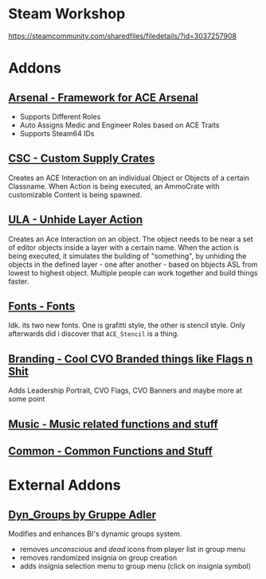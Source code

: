 # Steam Workshop
https://steamcommunity.com/sharedfiles/filedetails/?id=3037257908


# Addons

## [Arsenal - Framework for ACE Arsenal](/addons/arsenal/readme.md)
- Supports Different Roles
- Auto Assigns Medic and Engineer Roles based on ACE Traits
- Supports Steam64 IDs

## [CSC - Custom Supply Crates](/addons/csc/readme.md)
Creates an ACE Interaction on an individual Object or Objects of a certain Classname.
When Action is being executed, an AmmoCrate with customizable Content is being spawned.

## [ULA - Unhide Layer Action](/addons/ula/readme.md)
Creates an Ace Interaction on an object. The object needs to be near a set of editor objects inside a layer with a certain name.
When the action is being executed, it simulates the building of "something", by unhiding the objects in the defined layer - one after another - based on bbjects ASL from lowest to highest object.
Multiple people can work together and build things faster.

## [Fonts - Fonts](/addons/fonts/readme.md)
Idk. its two new fonts. One is grafitti style, the other is stencil style. Only afterwards did i discover that `ACE_Stencil` is a thing.

## [Branding - Cool CVO Branded things like Flags n Shit](/addons/branding/readme.md)
Adds Leadership Portrait, CVO Flags, CVO Banners and maybe more at some point

## [Music - Music related functions and stuff](/addons/music/readme.md)

## [Common - Common Functions and Stuff](/addons/music/readme.md)

# External Addons
## [Dyn_Groups by Gruppe Adler](/addons/dyn_groups/readme.md)
Modifies and enhances BI's dynamic groups system.

* removes *unconscious* and *dead* icons from player list in group menu
* removes randomized insignia on group creation
* adds insignia selection menu to group menu (click on insignia symbol)


